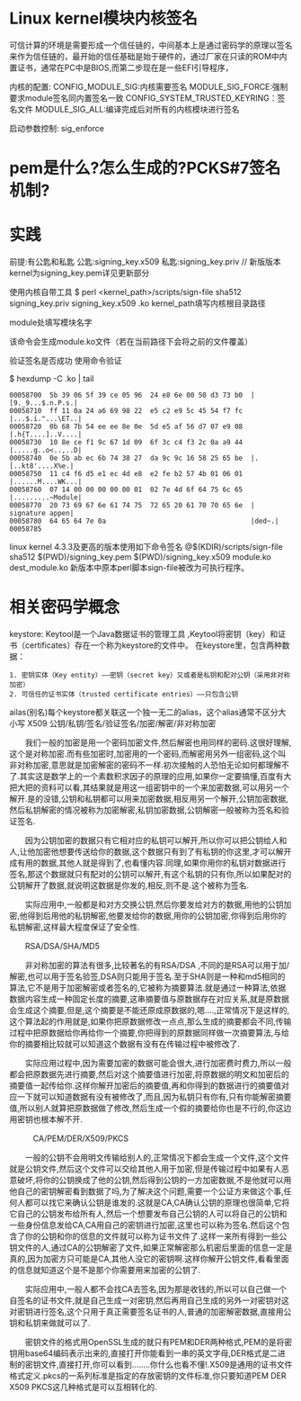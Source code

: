 # Linux kernel模块内核签名
可信计算的环境是需要形成一个信任链的，中间基本上是通过密码学的原理以签名来作为信任链的，最开始的信任基础是始于硬件的，通过厂家在只读的ROM中内置证书，通常在PC中是BIOS,而第二步现在是一些EFI引导程序，

内核的配置:
CONFIG_MODULE_SIG:内核需要签名
MODULE_SIG_FORCE:强制要求module签名同内置签名一致
CONFIG_SYSTEM_TRUSTED_KEYRING：签名文件
MODULE_SIG_ALL:编译完成后对所有的内核模块进行签名

启动参数控制:
sig_enforce

# pem是什么?怎么生成的?PCKS#7签名机制?
# 实践
前提:有公匙和私匙
公匙:signing_key.x509
私匙:signing_key.priv // 新版版本kernel为signing_key.pem详见更新部分

使用内核自带工具
$ perl <kernel_path>/scripts/sign-file sha512 signing_key.priv signing_key.x509 <module>.ko
kernel_path填写内核根目录路径

module处填写模块名字

该命令会生成module.ko文件（若在当前路径下会将之前的文件覆盖）

验证签名是否成功
使用命令验证

$ hexdump -C <module>.ko | tail
```
00058700  5b 39 06 5f 39 ce 05 96  24 e8 6e 00 50 d3 73 b0  |[9._9...$.n.P.s.|
00058710  ff 11 0a 24 a6 69 98 22  e5 c2 e9 5c 45 54 f7 fc  |...$.i."...\ET..|
00058720  0b 68 7b 54 ee ee 8e 0e  5d e5 af 56 d7 07 e9 08  |.h{T....]..V....|
00058730  10 8e ce f1 9c 67 1d 09  6f 3c c4 f3 2c 0a a9 44  |.....g..o<..,..D|
00058740  0e 5b ab ec 6b 74 38 27  da 9c 9c 16 58 25 65 be  |.[..kt8'....X%e.|
00058750  11 c4 f6 d5 e1 ec 4d e8  e2 fe b2 57 4b 01 06 01  |......M....WK...|
00058760  07 14 00 00 00 00 00 01  02 7e 4d 6f 64 75 6c 65  |.........~Module|
00058770  20 73 69 67 6e 61 74 75  72 65 20 61 70 70 65 6e  | signature appen|
00058780  64 65 64 7e 0a                                    |ded~.|
00058785
```

linux kernel 4.3.3及更高的版本使用如下命令签名
@$(KDIR)/scripts/sign-file sha512 $(PWD)/signing_key.pem $(PWD)/signing_key.x509 module.ko dest_module.ko
新版本中原本perl脚本sign-file被改为可执行程序。

# 相关密码学概念
keystore:
Keytool是一个Java数据证书的管理工具 ,Keytool将密钥（key）和证书（certificates）存在一个称为keystore的文件中。
在keystore里，包含两种数据：
```
1. 密钥实体（Key entity）——密钥（secret key）又或者是私钥和配对公钥（采用非对称加密）
2. 可信任的证书实体（trusted certificate entries）——只包含公钥
```
ailas(别名)每个keystore都关联这一个独一无二的alias，这个alias通常不区分大小写
X509
公钥/私钥/签名/验证签名/加密/解密/非对称加密

　　我们一般的加密是用一个密码加密文件,然后解密也用同样的密码.这很好理解,这个是对称加密.而有些加密时,加密用的一个密码,而解密用另外一组密码,这个叫非对称加密,意思就是加密解密的密码不一样.初次接触的人恐怕无论如何都理解不了.其实这是数学上的一个素数积求因子的原理的应用,如果你一定要搞懂,百度有大把大把的资料可以看,其结果就是用这一组密钥中的一个来加密数据,可以用另一个解开.是的没错,公钥和私钥都可以用来加密数据,相反用另一个解开,公钥加密数据,然后私钥解密的情况被称为加密解密,私钥加密数据,公钥解密一般被称为签名和验证签名.

　　因为公钥加密的数据只有它相对应的私钥可以解开,所以你可以把公钥给人和人,让他加密他想要传送给你的数据,这个数据只有到了有私钥的你这里,才可以解开成有用的数据,其他人就是得到了,也看懂内容.同理,如果你用你的私钥对数据进行签名,那这个数据就只有配对的公钥可以解开,有这个私钥的只有你,所以如果配对的公钥解开了数据,就说明这数据是你发的,相反,则不是.这个被称为签名.

　　实际应用中,一般都是和对方交换公钥,然后你要发给对方的数据,用他的公钥加密,他得到后用他的私钥解密,他要发给你的数据,用你的公钥加密,你得到后用你的私钥解密,这样最大程度保证了安全性.

　　RSA/DSA/SHA/MD5

　　非对称加密的算法有很多,比较著名的有RSA/DSA ,不同的是RSA可以用于加/解密,也可以用于签名验签,DSA则只能用于签名.至于SHA则是一种和md5相同的算法,它不是用于加密解密或者签名的,它被称为摘要算法.就是通过一种算法,依据数据内容生成一种固定长度的摘要,这串摘要值与原数据存在对应关系,就是原数据会生成这个摘要,但是,这个摘要是不能还原成原数据的,嗯....,正常情况下是这样的,这个算法起的作用就是,如果你把原数据修改一点点,那么生成的摘要都会不同,传输过程中把原数据给你再给你一个摘要,你把得到的原数据同样做一次摘要算法,与给你的摘要相比较就可以知道这个数据有没有在传输过程中被修改了.

　　实际应用过程中,因为需要加密的数据可能会很大,进行加密费时费力,所以一般都会把原数据先进行摘要,然后对这个摘要值进行加密,将原数据的明文和加密后的摘要值一起传给你.这样你解开加密后的摘要值,再和你得到的数据进行的摘要值对应一下就可以知道数据有没有被修改了,而且,因为私钥只有你有,只有你能解密摘要值,所以别人就算把原数据做了修改,然后生成一个假的摘要给你也是不行的,你这边用密钥也根本解不开.

　　　CA/PEM/DER/X509/PKCS

　　一般的公钥不会用明文传输给别人的,正常情况下都会生成一个文件,这个文件就是公钥文件,然后这个文件可以交给其他人用于加密,但是传输过程中如果有人恶意破坏,将你的公钥换成了他的公钥,然后得到公钥的一方加密数据,不是他就可以用他自己的密钥解密看到数据了吗,为了解决这个问题,需要一个公证方来做这个事,任何人都可以找它来确认公钥是谁发的.这就是CA,CA确认公钥的原理也很简单,它将它自己的公钥发布给所有人,然后一个想要发布自己公钥的人可以将自己的公钥和一些身份信息发给CA,CA用自己的密钥进行加密,这里也可以称为签名.然后这个包含了你的公钥和你的信息的文件就可以称为证书文件了.这样一来所有得到一些公钥文件的人,通过CA的公钥解密了文件,如果正常解密那么机密后里面的信息一定是真的,因为加密方只可能是CA,其他人没它的密钥啊.这样你解开公钥文件,看看里面的信息就知道这个是不是那个你需要用来加密的公钥了.

　　实际应用中,一般人都不会找CA去签名,因为那是收钱的,所以可以自己做一个自签名的证书文件,就是自己生成一对密钥,然后再用自己生成的另外一对密钥对这对密钥进行签名,这个只用于真正需要签名证书的人,普通的加密解密数据,直接用公钥和私钥来做就可以了.

　　密钥文件的格式用OpenSSL生成的就只有PEM和DER两种格式,PEM的是将密钥用base64编码表示出来的,直接打开你能看到一串的英文字母,DER格式是二进制的密钥文件,直接打开,你可以看到........你什么也看不懂!.X509是通用的证书文件格式定义.pkcs的一系列标准是指定的存放密钥的文件标准,你只要知道PEM DER X509 PKCS这几种格式是可以互相转化的.
